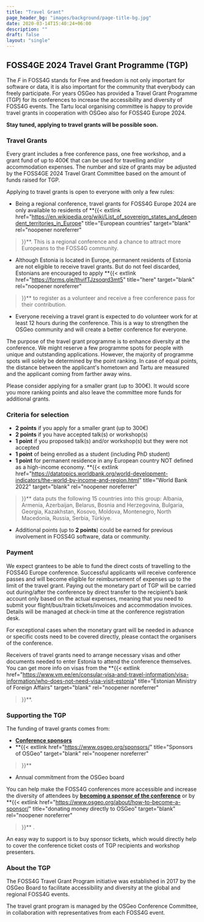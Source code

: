 ```yaml
---
title: "Travel Grant"
page_header_bg: "images/background/page-title-bg.jpg"
date: 2020-03-14T15:40:24+06:00
description: ""
draft: false
layout: "single"
---
```


## FOSS4GE 2024 Travel Grant Programme (TGP)
The _F_ in FOSS4G stands for Free and freedom is not only important for software
or data, it is also important for the community that everybody can freely
participate. For years OSGeo has provided a Travel Grant Programme (TGP) for
its conferences to increase the accessibility and diversity of FOSS4G events.
The Tartu local organising committee is happy to provide travel grants in
cooperation with OSGeo also for FOSS4G Europe 2024.

**Stay tuned, applying to travel grants will be possible soon.**

### Travel Grants
Every grant includes a free conference pass, one free workshop, and a grant
fund of up to 400€ that can be used for travelling and/or accommodation expenses.
The number and size of grants may be adjusted by the FOSS4GE 2024
Travel Grant Committee based on the amount of funds raised for TGP.

Applying to travel grants is open to everyone with only a few rules:
- Being a regional conference, travel grants for FOSS4G Europe 2024 are only
available to residents of
**{{<
    extlink href="https://en.wikipedia.org/wiki/List_of_sovereign_states_and_dependent_territories_in_Europe"
    title="European countries"
    target="blank"
    rel="noopener noreferrer"
>}}**. This is a regional conference and
a chance to attract more Europeans to the FOSS4G community.
- Although Estonia is located in Europe, permanent residents of Estonia are not
eligible to receive travel grants. But do not feel discarded, Estonians are
encouraged to apply
**{{<
    extlink href="https://forms.gle/thvifTJzsoqrd3mt5"
    title="here"
    target="blank"
    rel="noopener noreferrer"
>}}**
to register as a volunteer and receive a free
conference pass for their contribution.
- Everyone receiving a travel grant is expected to do volunteer work for at
least 12 hours during the conference. This is a way to strengthen the OSGeo
community and will create a better conference for everyone.

The purpose of the travel grant programme is to enhance diversity at the
conference. We might reserve a few programme spots for people with unique and
outstanding applications. However, the majority of programme spots will solely
be determined by the point ranking. In case of equal points, the distance
between the applicant's hometown and Tartu are measured and the applicant
coming from farther away wins.

Please consider applying for a smaller grant (up to 300€). It would score you
more ranking points and also leave the committee more funds for additional
grants.

### Criteria for selection

- **2 points** if you apply for a smaller grant (up to 300€)
- **2 points** if you have accepted talk(s) or workshop(s)
- **1 point** if you proposed talk(s) and/or workshop(s) but they were not accepted
- **1 point** of being enrolled as a student (including PhD student)
- **1 point** for permanent residence in any European country NOT defined as a
high-income economy.
**{{<
    extlink href="https://datatopics.worldbank.org/world-development-indicators/the-world-by-income-and-region.html"
    title="World Bank 2022"
    target="blank"
    rel="noopener noreferrer"
>}}**
data puts the following 15 countries into this group: Albania, Armenia,
Azerbaijan, Belarus, Bosnia and Herzegovina, Bulgaria, Georgia, Kazakhstan,
Kosovo, Moldova, Montenegro, North Macedonia, Russia, Serbia, Türkiye.
- Additional points (up to **2 points**) could be earned for previous involvement
in FOSS4G software, data or community.

### Payment
We expect grantees to  be able to fund the direct costs of travelling to the
FOSS4G Europe conference. Successful applicants will receive conference passes
and will become eligible for reimbursement of expenses up to the limit of the
travel grant. Paying out the monetary part of TGP will be carried out
during/after the conference by direct transfer to the recipient’s bank account
only based on the actual expenses, meaning that you need to submit your
flight/bus/train tickets/invoices and accommodation invoices. Details will be
managed at check-in time at the conference registration desk.

For exceptional cases when the monetary grant will be needed in advance or
specific costs need to be covered directly, please contact the organisers of
the conference.

Receivers of travel grants need to arrange necessary visas and other documents
needed to enter Estonia to attend the conference themselves. You can get more
info on visas from the
**{{<
    extlink href="https://www.vm.ee/en/consular-visa-and-travel-information/visa-information/who-does-not-need-visa-visit-estonia"
    title="Estonian Ministry of Foreign Affairs"
    target="blank"
    rel="noopener noreferrer"
>}}**.

### Supporting the TGP
The funding of travel grants comes from:
- [**Conference sponsors**](../../sponsors/)
- **{{<
    extlink href="https://www.osgeo.org/sponsors/"
    title="Sponsors of OSGeo"
    target="blank"
    rel="noopener noreferrer"
>}}**
- Annual commitment from the  OSGeo board

You can help make the FOSS4G conferences more accessible and increase the
diversity of attendees by
[**becoming a sponsor of the conference**](../../call-for-sponsors/)
or by
**{{<
    extlink href="https://www.osgeo.org/about/how-to-become-a-sponsor/"
    title="donating money directly to OSGeo"
    target="blank"
    rel="noopener noreferrer"
>}}** .

An easy way to support is to buy sponsor tickets, which would directly help to
cover the conference ticket costs of TGP recipients and workshop presenters.

### About the TGP

The FOSS4G Travel Grant Program initiative was established in 2017 by the OSGeo
Board to facilitate accessibility and diversity at the global and regional
FOSS4G events.

The travel grant program is managed by the OSGeo Conference Committee, in
collaboration with representatives from each FOSS4G event.
